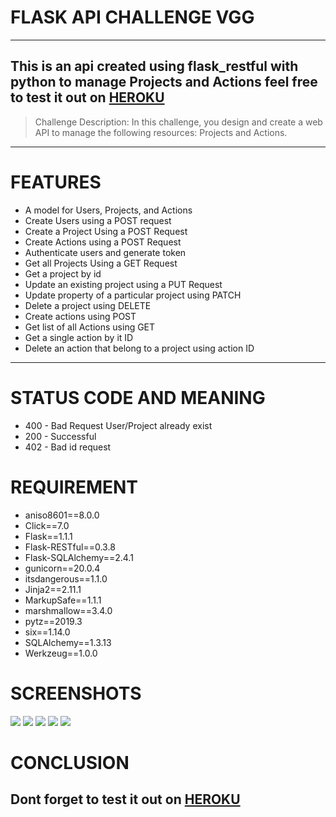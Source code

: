 # FLASK API CHALLENGE VGG

---

## This is an api created using flask_restful with python to manage Projects and Actions feel free to test it out on [HEROKU](https://apichalleng.herokuapp.com/)
> Challenge Description:
> In this challenge, you design and create a web API to manage the following
> resources: Projects and Actions.

---

# FEATURES
* A model for Users, Projects, and Actions
* Create Users using a POST request
* Create a Project Using a POST Request
* Create Actions using a POST Request
* Authenticate users and generate token
* Get all Projects Using a GET Request
* Get a project by id
* Update an existing project using a PUT Request
* Update property of a particular project using PATCH
* Delete a project using DELETE
* Create actions using POST
* Get list of all Actions using GET
* Get a single action by it ID
* Delete an action that belong to a project using action ID

---
# STATUS CODE AND MEANING
* 400 - Bad Request User/Project already exist
* 200 - Successful
* 402 - Bad id request


# REQUIREMENT
* aniso8601==8.0.0
* Click==7.0
* Flask==1.1.1
* Flask-RESTful==0.3.8
* Flask-SQLAlchemy==2.4.1
* gunicorn==20.0.4
* itsdangerous==1.1.0
* Jinja2==2.11.1
* MarkupSafe==1.1.1
* marshmallow==3.4.0
* pytz==2019.3
* six==1.14.0
* SQLAlchemy==1.3.13
* Werkzeug==1.0.0


# SCREENSHOTS
![](001.png)
![](002.png)
![](003.png)
![](004.png)
![](005.png)


# CONCLUSION
## Dont forget to test it out on [HEROKU](https://apichalleng.herokuapp.com/)
